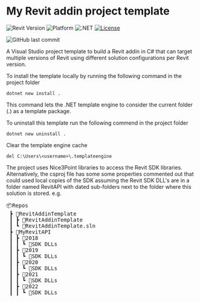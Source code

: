 ﻿# My Revit addin project template

![Revit Version](https://img.shields.io/badge/Revit%20Version-2019_--_2025-blue.svg)
![Platform](https://img.shields.io/badge/Platform-Windows-blue.svg)
![.NET](https://img.shields.io/badge/.NET-4.7_--_8-blue.svg)
[![License](http://img.shields.io/:License-MIT-blue.svg)](http://opensource.org/licenses/MIT)

![GitHub last commit](https://img.shields.io/github/last-commit/russgreen/RevitAddinTemplate)

A Visual Studio project template to build a Revit addin in C# that can target multiple versions of Revit using different solution configurations per Revit version.

To install the template locally by running the following command in the project folder

`dotnet new install .`

This command lets the .NET template engine to consider the current folder (.) as a template package.

To uninstall this template run the following commend in the project folder

`dotnet new uninstall .`

Clear the template engine cache 

`del C:\Users\<username>\.templateengine`

The project uses Nice3Point libraries to access the Revit SDK libraries.  Alternatively, the csproj file has some some properties commented out that could used local copies of the SDK assuming the Revit SDK DLL's are in a folder named RevitAPI with dated sub-folders next to the folder where this solution is stored. e.g.
<pre>
📦Repos
 ┣ 📂RevitAddinTemplate
 ┃ ┣ 📂RevitAddinTemplate
 ┃ ┗ 📜RevitAddinTemplate.sln
 ┣ 📂MyRevitAPI
 ┃ ┣ 📂2018
 ┃ ┃ ┗ 📜SDK DLLs
 ┃ ┣ 📂2019
 ┃ ┃ ┗ 📜SDK DLLs
 ┃ ┣ 📂2020
 ┃ ┃ ┗ 📜SDK DLLs
 ┃ ┣ 📂2021
 ┃ ┃ ┗ 📜SDK DLLs
 ┃ ┣ 📂2022
 ┃ ┃ ┗ 📜SDK DLLs
 </pre>